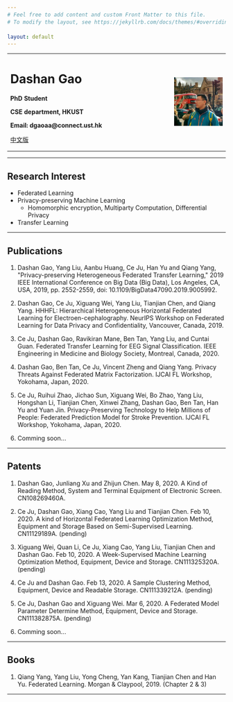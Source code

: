 ```yaml
---
# Feel free to add content and custom Front Matter to this file.
# To modify the layout, see https://jekyllrb.com/docs/themes/#overriding-theme-defaults

layout: default
---
```


<table border="0">
  <tr>
    <td width="75%">
      <h1>Dashan Gao</h1>
      <p><b>PhD Student</b></p>
      <p><b>CSE department, HKUST</b></p>
      <p><b>Email: dgaoaa@connect.ust.hk</b></p>
      <p><a href="/index_ch.html">中文版</a></p>
    </td>
    <td width="25%">
      <img src="/data/dashan_London.jpg" width="100%">
    </td>
  </tr>
</table>


----

## Research Interest

- Federated Learning
- Privacy-preserving Machine Learning 
  - Homomorphic encryption, Multiparty Computation, Differential Privacy
- Transfer Learning

---

## Publications

1. Dashan Gao, Yang Liu, Aanbu Huang, Ce Ju, Han Yu and Qiang Yang, "Privacy-preserving Heterogeneous Federated Transfer Learning," 2019 IEEE International Conference on Big Data (Big Data), Los Angeles, CA, USA, 2019, pp. 2552-2559, doi: 10.1109/BigData47090.2019.9005992.

2. Dashan Gao, Ce Ju, Xiguang Wei, Yang Liu, Tianjian Chen, and Qiang Yang. HHHFL: Hierarchical Heterogeneous Horizontal Federated Learning for Electroen-cephalography. NeurIPS Workshop on Federated Learning for Data Privacy and Confidentiality, Vancouver, Canada, 2019.

3. Ce Ju, Dashan Gao, Ravikiran Mane, Ben Tan, Yang Liu, and Cuntai Guan. Federated Transfer Learning for EEG Signal Classification. IEEE Engineering in Medicine and Biology Society, Montreal, Canada, 2020.

4. Dashan Gao, Ben Tan, Ce Ju, Vincent Zheng and Qiang Yang. Privacy Threats Against Federated Matrix Factorization. IJCAI FL Workshop, Yokohama, Japan, 2020.

5. Ce Ju, Ruihui Zhao, Jichao Sun, Xiguang Wei, Bo Zhao, Yang Liu, Hongshan Li, Tianjian Chen, Xinwei Zhang, Dashan Gao, Ben Tan, Han Yu and Yuan Jin. Privacy-Preserving Technology to Help Millions of People: Federated Prediction Model for Stroke Prevention. IJCAI FL Workshop, Yokohama, Japan, 2020.

6. Comming soon...

---

## Patents

1. Dashan Gao, Junliang Xu and Zhijun Chen. May 8, 2020. A Kind of Reading Method, System and Terminal Equipment of Electronic Screen. CN108269460A. 

2. Ce Ju, Dashan Gao, Xiang Cao, Yang Liu and Tianjian Chen. Feb 10, 2020. A kind of Horizontal Federated Learning Optimization Method, Equipment and Storage Based on Semi-Supervised Learning. CN11129189A. (pending)

3. Xiguang Wei, Quan Li, Ce Ju, Xiang Cao, Yang Liu, Tianjian Chen and Dashan Gao. Feb 10, 2020. A Week-Supervised Machine Learning Optimization Method, Equipment, Device and Storage. CN111325320A. (pending)

4. Ce Ju and Dashan Gao. Feb 13, 2020. A Sample Clustering Method, Equipment, Device and Readable Storage. CN111339212A. (pending)

5. Ce Ju, Dashan Gao and Xiguang Wei. Mar 6, 2020. A Federated Model Parameter Determine Method, Equipment, Device and Storage. CN111382875A. (pending)

6. Comming soon...

---

## Books

1. Qiang Yang, Yang Liu, Yong Cheng, Yan Kang, Tianjian Chen and Han Yu. Federated Learning. Morgan & Claypool, 2019. (Chapter 2 & 3)

---


